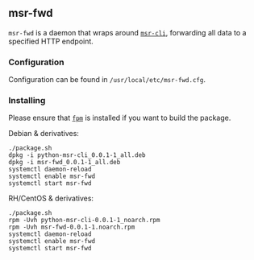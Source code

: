 ## msr-fwd

`msr-fwd` is a daemon that wraps around [`msr-cli`][1], forwarding all data
to a specified HTTP endpoint.

### Configuration

Configuration can be found in `/usr/local/etc/msr-fwd.cfg`.

### Installing

Please ensure that [`fpm`][2] is installed if you want to build the package.

Debian & derivatives:

```
./package.sh
dpkg -i python-msr-cli_0.0.1-1_all.deb
dpkg -i msr-fwd_0.0.1-1_all.deb
systemctl daemon-reload
systemctl enable msr-fwd
systemctl start msr-fwd
```

RH/CentOS & derivatives:

```
./package.sh
rpm -Uvh python-msr-cli-0.0.1-1_noarch.rpm
rpm -Uvh msr-fwd-0.0.1-1.noarch.rpm
systemctl daemon-reload
systemctl enable msr-fwd
systemctl start msr-fwd
```

[1]: https://github.com/kalmanolah/msr-cli
[2]: https://github.com/jordansissel/fpm
